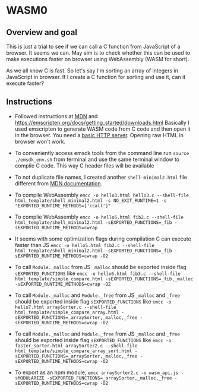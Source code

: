 # WASM0

## Overview and goal

This is just a trial to see if we can call a C function from JavaScript of a browser. It seems we can. May aim is to check whether this can be used to make executions faster on browser using WebAssembly (WASM for short).

As we all know C is fast. So let's say I'm sorting an array of integers in JavaScript in browser. If I create a C function for sorting and use it, can it execute faster?

## Instructions

- Followed instructions at [MDN](https://developer.mozilla.org/en-US/docs/WebAssembly/C_to_wasm) and https://emscripten.org/docs/getting_started/downloads.html Basically I used emscripten to generate WASM code from C code and then open it in the browser. You need a [basic HTTP server](https://github.com/ritwickdey/vscode-live-server-plus-plus). Opening raw HTML in browser won't work.

- To conveniently access emsdk tools from the command line run `source ./emsdk_env.sh` from terminal and use the same terminal window to compile C code. This way C header files will be available

- To not duplicate file names, I created another `shell-minimal2.html` file different from [MDN documentation](https://developer.mozilla.org/en-US/docs/WebAssembly/C_to_wasm#calling_a_custom_function_defined_in_c).

- To compile WebAssembly `emcc -o hello3.html hello3.c --shell-file html_template/shell_minimal2.html -s NO_EXIT_RUNTIME=1 -s "EXPORTED_RUNTIME_METHODS=['ccall']"`

- To complie WebAssembly `emcc -o hello5.html fib2.c --shell-file html_template/shell_minimal2.html -sEXPORTED_FUNCTIONS=_fib -sEXPORTED_RUNTIME_METHODS=cwrap`

- It seems with some optimization flags during compilation C can execute faster than JS `emcc -o hello5.html fib2.c --shell-file html_template/shell_minimal2.html -sEXPORTED_FUNCTIONS=_fib -sEXPORTED_RUNTIME_METHODS=cwrap -O2`

- To call `Module._malloc` from JS `_malloc` should be exported inside flag `sEXPORTED_FUNCTIONS` like `emcc -o hello6.html fib3.c --shell-file html_template/simple_compare.html -sEXPORTED_FUNCTIONS=_fib,_malloc -sEXPORTED_RUNTIME_METHODS=cwrap -O2`

- To call `Module._malloc` and `Module._free` from JS `_malloc` and `_free` should be exported inside flag `sEXPORTED_FUNCTIONS` like `emcc -o hello7.html arraySorter.c --shell-file html_template/simple_compare_array.html -sEXPORTED_FUNCTIONS=_arraySorter,_malloc,_free -sEXPORTED_RUNTIME_METHODS=cwrap -O2`

- To call `Module._malloc` and `Module._free` from JS `_malloc` and `_free` should be exported inside flag `sEXPORTED_FUNCTIONS` like `emcc -o faster_sorter.html arraySorter2.c --shell-file html_template/simple_compare_array_sort.html -sEXPORTED_FUNCTIONS=_arraySorter,_malloc,_free -sEXPORTED_RUNTIME_METHODS=cwrap -O2`

- To export as an npm module, `emcc arraySorter2.c -o wasm_api.js -sMODULARIZE -sEXPORTED_FUNCTIONS=_arraySorter,_malloc,_free -sEXPORTED_RUNTIME_METHODS=cwrap -O2`

